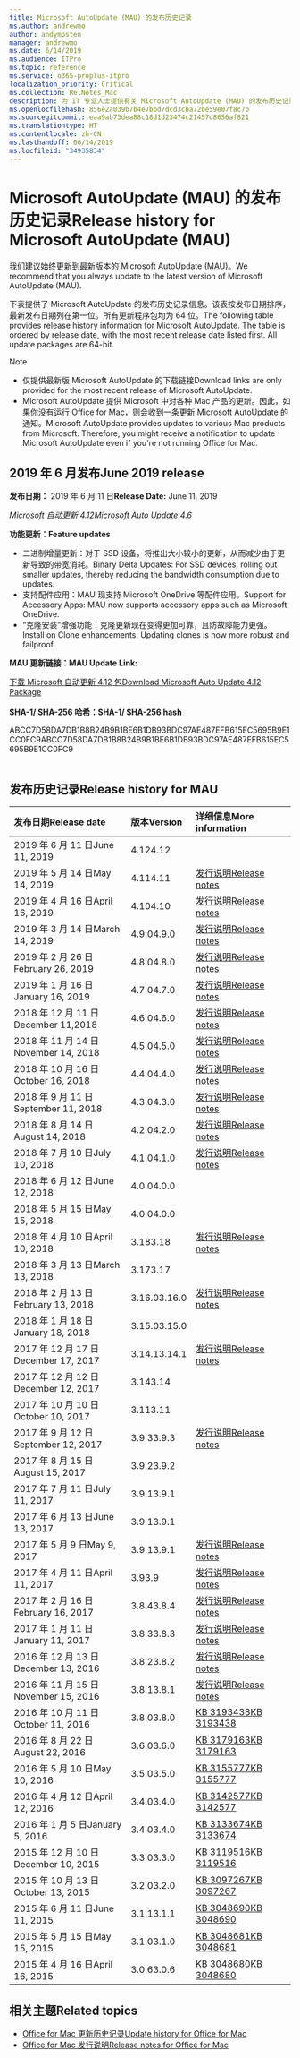 ```yaml
---
title: Microsoft AutoUpdate (MAU) 的发布历史记录
ms.author: andrewmo
author: andymosten
manager: andrewmo
ms.date: 6/14/2019
ms.audience: ITPro
ms.topic: reference
ms.service: o365-proplus-itpro
localization_priority: Critical
ms.collection: RelNotes_Mac
description: 为 IT 专业人士提供有关 Microsoft AutoUpdate (MAU) 的发布历史记录
ms.openlocfilehash: 856e2a039b7b4e7bbd7dcd3cba72be59e07f8c7b
ms.sourcegitcommit: eaa9ab73dea88c18d1d23474c21457d8656af821
ms.translationtype: HT
ms.contentlocale: zh-CN
ms.lasthandoff: 06/14/2019
ms.locfileid: "34935834"
---
```

# <a name="release-history-for-microsoft-autoupdate-mau"></a><span data-ttu-id="13a56-103">Microsoft AutoUpdate (MAU) 的发布历史记录</span><span class="sxs-lookup"><span data-stu-id="13a56-103">Release history for Microsoft AutoUpdate (MAU)</span></span>
 
<span data-ttu-id="13a56-104">我们建议始终更新到最新版本的 Microsoft AutoUpdate (MAU)。</span><span class="sxs-lookup"><span data-stu-id="13a56-104">We recommend that you always update to the latest version of Microsoft AutoUpdate (MAU).</span></span>

<span data-ttu-id="13a56-p101">下表提供了 Microsoft AutoUpdate 的发布历史记录信息。该表按发布日期排序，最新发布日期列在第一位。所有更新程序包均为 64 位。</span><span class="sxs-lookup"><span data-stu-id="13a56-p101">The following table provides release history information for Microsoft AutoUpdate. The table is ordered by release date, with the most recent release date listed first. All update packages are 64-bit.</span></span>


> [!NOTE]
> 
> - <span data-ttu-id="13a56-108">仅提供最新版 Microsoft AutoUpdate 的下载链接</span><span class="sxs-lookup"><span data-stu-id="13a56-108">Download links are only provided for the most recent release of Microsoft AutoUpdate.</span></span>
> - <span data-ttu-id="13a56-p102">Microsoft AutoUpdate 提供 Microsoft 中对各种 Mac 产品的更新。因此，如果你没有运行 Office for Mac，则会收到一条更新 Microsoft AutoUpdate 的通知。</span><span class="sxs-lookup"><span data-stu-id="13a56-p102">Microsoft AutoUpdate provides updates to various Mac products from Microsoft. Therefore, you might receive a notification to update Microsoft AutoUpdate even if you're not running Office for Mac.</span></span>
  
## <a name="june-2019-release"></a><span data-ttu-id="13a56-111">2019 年 6 月发布</span><span class="sxs-lookup"><span data-stu-id="13a56-111">June 2019 release</span></span>

<span data-ttu-id="13a56-112">**发布日期：** 2019 年 6 月 11 日</span><span class="sxs-lookup"><span data-stu-id="13a56-112">**Release Date:** June 11, 2019</span></span>

<span data-ttu-id="13a56-113">*Microsoft 自动更新 4.12*</span><span class="sxs-lookup"><span data-stu-id="13a56-113">*Microsoft Auto Update 4.6*</span></span>

 <span data-ttu-id="13a56-114">**功能更新：**</span><span class="sxs-lookup"><span data-stu-id="13a56-114">**Feature updates**</span></span>

- <span data-ttu-id="13a56-115">二进制增量更新：对于 SSD 设备，将推出大小较小的更新，从而减少由于更新导致的带宽消耗。</span><span class="sxs-lookup"><span data-stu-id="13a56-115">Binary Delta Updates: For SSD devices, rolling out smaller updates, thereby reducing the bandwidth consumption due to updates.</span></span>
- <span data-ttu-id="13a56-116">支持配件应用：MAU 现支持 Microsoft OneDrive 等配件应用。</span><span class="sxs-lookup"><span data-stu-id="13a56-116">Support for Accessory Apps: MAU now supports accessory apps such as Microsoft OneDrive.</span></span>
- <span data-ttu-id="13a56-117">“克隆安装”增强功能：克隆更新现在变得更加可靠，且防故障能力更强。</span><span class="sxs-lookup"><span data-stu-id="13a56-117">Install on Clone enhancements: Updating clones is now more robust and failproof.</span></span>

<span data-ttu-id="13a56-118">**MAU 更新链接：**</span><span class="sxs-lookup"><span data-stu-id="13a56-118">**MAU Update Link:**</span></span>

[<span data-ttu-id="13a56-119">下载 Microsoft 自动更新 4.12 包</span><span class="sxs-lookup"><span data-stu-id="13a56-119">Download Microsoft Auto Update 4.12 Package</span></span>](https://officecdn.microsoft.com/pr/C1297A47-86C4-4C1F-97FA-950631F94777/MacAutoupdate/Microsoft_AutoUpdate_4.12.19060901_Updater.pkg)<br/>
<br/>
<span data-ttu-id="13a56-120">**SHA-1/ SHA-256 哈希：**</span><span class="sxs-lookup"><span data-stu-id="13a56-120">**SHA-1/ SHA-256 hash**</span></span>

<span data-ttu-id="13a56-121">ABCC7D58DA7DB1B8B24B9B1BE6B1DB93BDC97AE487EFB615EC5695B9E1CC0FC9</span><span class="sxs-lookup"><span data-stu-id="13a56-121">ABCC7D58DA7DB1B8B24B9B1BE6B1DB93BDC97AE487EFB615EC5695B9E1CC0FC9</span></span>
<br/><br/>

## <a name="release-history"></a><span data-ttu-id="13a56-122">发布历史记录</span><span class="sxs-lookup"><span data-stu-id="13a56-122">Release history for MAU</span></span>

|<span data-ttu-id="13a56-123">**发布日期**</span><span class="sxs-lookup"><span data-stu-id="13a56-123">**Release date**</span></span>|<span data-ttu-id="13a56-124">**版本**</span><span class="sxs-lookup"><span data-stu-id="13a56-124">**Version**</span></span>|<span data-ttu-id="13a56-125">**详细信息**</span><span class="sxs-lookup"><span data-stu-id="13a56-125">**More information**</span></span>||
|:-----|:-----|:-----|:-----|
|<span data-ttu-id="13a56-126">2019 年 6 月 11 日</span><span class="sxs-lookup"><span data-stu-id="13a56-126">June 11, 2019</span></span> <br/>|<span data-ttu-id="13a56-127">4.12</span><span class="sxs-lookup"><span data-stu-id="13a56-127">4.12</span></span> <br/> |  <br/> ||
|<span data-ttu-id="13a56-128">2019 年 5 月 14 日</span><span class="sxs-lookup"><span data-stu-id="13a56-128">May 14, 2019</span></span> <br/>|<span data-ttu-id="13a56-129">4.11</span><span class="sxs-lookup"><span data-stu-id="13a56-129">4.11</span></span> <br/> | [<span data-ttu-id="13a56-130">发行说明</span><span class="sxs-lookup"><span data-stu-id="13a56-130">Release notes</span></span>](release-notes-office-for-mac.md#May-2019-release) <br/> | <br/> |
|<span data-ttu-id="13a56-131">2019 年 4 月 16 日</span><span class="sxs-lookup"><span data-stu-id="13a56-131">April 16, 2019</span></span> <br/>|<span data-ttu-id="13a56-132">4.10</span><span class="sxs-lookup"><span data-stu-id="13a56-132">4.10</span></span> <br/> | [<span data-ttu-id="13a56-133">发行说明</span><span class="sxs-lookup"><span data-stu-id="13a56-133">Release notes</span></span>](release-notes-office-for-mac.md#April-2019-release) <br/> |<br/> |
|<span data-ttu-id="13a56-134">2019 年 3 月 14 日</span><span class="sxs-lookup"><span data-stu-id="13a56-134">March 14, 2019</span></span> <br/>|<span data-ttu-id="13a56-135">4.9.0</span><span class="sxs-lookup"><span data-stu-id="13a56-135">4.9.0</span></span> <br/> | [<span data-ttu-id="13a56-136">发行说明</span><span class="sxs-lookup"><span data-stu-id="13a56-136">Release notes</span></span>](release-notes-office-for-mac.md#march-2019-release) <br/> | <br/> |
|<span data-ttu-id="13a56-137">2019 年 2 月 26 日</span><span class="sxs-lookup"><span data-stu-id="13a56-137">February 26, 2019</span></span> <br/>|<span data-ttu-id="13a56-138">4.8.0</span><span class="sxs-lookup"><span data-stu-id="13a56-138">4.8.0</span></span> <br/> | [<span data-ttu-id="13a56-139">发行说明</span><span class="sxs-lookup"><span data-stu-id="13a56-139">Release notes</span></span>](release-notes-office-for-mac.md#january-2019-release) <br/> |<br/> |
|<span data-ttu-id="13a56-140">2019 年 1 月 16 日</span><span class="sxs-lookup"><span data-stu-id="13a56-140">January 16, 2019</span></span> <br/>|<span data-ttu-id="13a56-141">4.7.0</span><span class="sxs-lookup"><span data-stu-id="13a56-141">4.7.0</span></span> <br/> | [<span data-ttu-id="13a56-142">发行说明</span><span class="sxs-lookup"><span data-stu-id="13a56-142">Release notes</span></span>](release-notes-office-for-mac.md#january-2019-release) <br/> | |
|<span data-ttu-id="13a56-143">2018 年 12 月 11 日</span><span class="sxs-lookup"><span data-stu-id="13a56-143">December 11,2018</span></span> <br/>|<span data-ttu-id="13a56-144">4.6.0</span><span class="sxs-lookup"><span data-stu-id="13a56-144">4.6.0</span></span> <br/> | [<span data-ttu-id="13a56-145">发行说明</span><span class="sxs-lookup"><span data-stu-id="13a56-145">Release notes</span></span>](release-notes-office-for-mac.md#december-2018-release) <br/> ||
|<span data-ttu-id="13a56-146">2018 年 11 月 14 日</span><span class="sxs-lookup"><span data-stu-id="13a56-146">November 14, 2018</span></span> <br/> |<span data-ttu-id="13a56-147">4.5.0</span><span class="sxs-lookup"><span data-stu-id="13a56-147">4.5.0</span></span> <br/> |[<span data-ttu-id="13a56-148">发行说明</span><span class="sxs-lookup"><span data-stu-id="13a56-148">Release notes</span></span>](release-notes-office-for-mac.md#november-2018-release) <br/> | |
|<span data-ttu-id="13a56-149">2018 年 10 月 16 日</span><span class="sxs-lookup"><span data-stu-id="13a56-149">October 16, 2018</span></span> <br/> |<span data-ttu-id="13a56-150">4.4.0</span><span class="sxs-lookup"><span data-stu-id="13a56-150">4.4.0</span></span> <br/> |[<span data-ttu-id="13a56-151">发行说明</span><span class="sxs-lookup"><span data-stu-id="13a56-151">Release notes</span></span>](release-notes-office-for-mac.md#october-2018-release) <br/> | |
|<span data-ttu-id="13a56-152">2018 年 9 月 11 日</span><span class="sxs-lookup"><span data-stu-id="13a56-152">September 11, 2018</span></span>  <br/> |<span data-ttu-id="13a56-153">4.3.0</span><span class="sxs-lookup"><span data-stu-id="13a56-153">4.3.0</span></span>  <br/> |[<span data-ttu-id="13a56-154">发行说明</span><span class="sxs-lookup"><span data-stu-id="13a56-154">Release notes</span></span>](release-notes-office-for-mac.md#september-2018-release) <br/> | |
|<span data-ttu-id="13a56-155">2018 年 8 月 14 日</span><span class="sxs-lookup"><span data-stu-id="13a56-155">August 14, 2018</span></span>  <br/> |<span data-ttu-id="13a56-156">4.2.0</span><span class="sxs-lookup"><span data-stu-id="13a56-156">4.2.0</span></span>  <br/> |[<span data-ttu-id="13a56-157">发行说明</span><span class="sxs-lookup"><span data-stu-id="13a56-157">Release notes</span></span>](release-notes-office-for-mac.md#august-2018-release) <br/> | |
|<span data-ttu-id="13a56-158">2018 年 7 月 10 日</span><span class="sxs-lookup"><span data-stu-id="13a56-158">July 10, 2018</span></span>  <br/> |<span data-ttu-id="13a56-159">4.1.0</span><span class="sxs-lookup"><span data-stu-id="13a56-159">4.1.0</span></span>  <br/> |[<span data-ttu-id="13a56-160">发行说明</span><span class="sxs-lookup"><span data-stu-id="13a56-160">Release notes</span></span>](release-notes-office-for-mac.md#july-2018-release) <br/> | |
|<span data-ttu-id="13a56-161">2018 年 6 月 12 日</span><span class="sxs-lookup"><span data-stu-id="13a56-161">June 12, 2018</span></span>  <br/> |<span data-ttu-id="13a56-162">4.0.0</span><span class="sxs-lookup"><span data-stu-id="13a56-162">4.0.0</span></span>  <br/> |||
|<span data-ttu-id="13a56-163">2018 年 5 月 15 日</span><span class="sxs-lookup"><span data-stu-id="13a56-163">May 15, 2018</span></span>  <br/> |<span data-ttu-id="13a56-164">4.0.0</span><span class="sxs-lookup"><span data-stu-id="13a56-164">4.0.0</span></span>  <br/> |||
|<span data-ttu-id="13a56-165">2018 年 4 月 10 日</span><span class="sxs-lookup"><span data-stu-id="13a56-165">April 10, 2018</span></span>  <br/> |<span data-ttu-id="13a56-166">3.18</span><span class="sxs-lookup"><span data-stu-id="13a56-166">3.18</span></span>  <br/> |[<span data-ttu-id="13a56-167">发行说明</span><span class="sxs-lookup"><span data-stu-id="13a56-167">Release notes</span></span>](release-notes-office-for-mac.md#april-2018-release) <br/> ||
|<span data-ttu-id="13a56-168">2018 年 3 月 13 日</span><span class="sxs-lookup"><span data-stu-id="13a56-168">March 13, 2018</span></span>  <br/> |<span data-ttu-id="13a56-169">3.17</span><span class="sxs-lookup"><span data-stu-id="13a56-169">3.17</span></span>  <br/> |||
|<span data-ttu-id="13a56-170">2018 年 2 月 13 日</span><span class="sxs-lookup"><span data-stu-id="13a56-170">February 13, 2018</span></span>  <br/> |<span data-ttu-id="13a56-171">3.16.0</span><span class="sxs-lookup"><span data-stu-id="13a56-171">3.16.0</span></span>  <br/> |[<span data-ttu-id="13a56-172">发行说明</span><span class="sxs-lookup"><span data-stu-id="13a56-172">Release notes</span></span>](release-notes-office-for-mac.md#february-2018-release) <br/> | <br/> |
|<span data-ttu-id="13a56-173">2018 年 1 月 18 日</span><span class="sxs-lookup"><span data-stu-id="13a56-173">January 18, 2018</span></span>  <br/> |<span data-ttu-id="13a56-174">3.15.0</span><span class="sxs-lookup"><span data-stu-id="13a56-174">3.15.0</span></span>  <br/> |<br/> |
|<span data-ttu-id="13a56-175">2017 年 12 月 17 日</span><span class="sxs-lookup"><span data-stu-id="13a56-175">December 17, 2017</span></span>  <br/> |<span data-ttu-id="13a56-176">3.14.1</span><span class="sxs-lookup"><span data-stu-id="13a56-176">3.14.1</span></span>  <br/> |[<span data-ttu-id="13a56-177">发行说明</span><span class="sxs-lookup"><span data-stu-id="13a56-177">Release notes</span></span>](release-notes-office-for-mac.md#december-2017-release) <br/> | <br/> |
|<span data-ttu-id="13a56-178">2017 年 12 月 12 日</span><span class="sxs-lookup"><span data-stu-id="13a56-178">December 12, 2017</span></span>  <br/> |<span data-ttu-id="13a56-179">3.14</span><span class="sxs-lookup"><span data-stu-id="13a56-179">3.14</span></span>  <br/> ||  <br/> |
|<span data-ttu-id="13a56-180">2017 年 10 月 10 日</span><span class="sxs-lookup"><span data-stu-id="13a56-180">October 10, 2017</span></span>  <br/> |<span data-ttu-id="13a56-181">3.11</span><span class="sxs-lookup"><span data-stu-id="13a56-181">3.11</span></span>  <br/> ||<br/> |
|<span data-ttu-id="13a56-182">2017 年 9 月 12 日</span><span class="sxs-lookup"><span data-stu-id="13a56-182">September 12, 2017</span></span>  <br/> |<span data-ttu-id="13a56-183">3.9.3</span><span class="sxs-lookup"><span data-stu-id="13a56-183">3.9.3</span></span>  <br/> |[<span data-ttu-id="13a56-184">发行说明</span><span class="sxs-lookup"><span data-stu-id="13a56-184">Release notes</span></span>](release-notes-office-for-mac.md#september-2017-release) <br/> |<br/> |
|<span data-ttu-id="13a56-185">2017 年 8 月 15 日</span><span class="sxs-lookup"><span data-stu-id="13a56-185">August 15, 2017</span></span>  <br/> |<span data-ttu-id="13a56-186">3.9.2</span><span class="sxs-lookup"><span data-stu-id="13a56-186">3.9.2</span></span>  <br/> || <br/> |
|<span data-ttu-id="13a56-187">2017 年 7 月 11 日</span><span class="sxs-lookup"><span data-stu-id="13a56-187">July 11, 2017</span></span>  <br/> |<span data-ttu-id="13a56-188">3.9.1</span><span class="sxs-lookup"><span data-stu-id="13a56-188">3.9.1</span></span>  <br/> || <br/> |
|<span data-ttu-id="13a56-189">2017 年 6 月 13 日</span><span class="sxs-lookup"><span data-stu-id="13a56-189">June 13, 2017</span></span>  <br/> |<span data-ttu-id="13a56-190">3.9.1</span><span class="sxs-lookup"><span data-stu-id="13a56-190">3.9.1</span></span>  <br/> || <br/> |
|<span data-ttu-id="13a56-191">2017 年 5 月 9 日</span><span class="sxs-lookup"><span data-stu-id="13a56-191">May 9, 2017</span></span>  <br/> |<span data-ttu-id="13a56-192">3.9.1</span><span class="sxs-lookup"><span data-stu-id="13a56-192">3.9.1</span></span>  <br/> |[<span data-ttu-id="13a56-193">发行说明</span><span class="sxs-lookup"><span data-stu-id="13a56-193">Release notes</span></span>](release-notes-office-for-mac.md#may-2017-release) <br/> | <br/> |
|<span data-ttu-id="13a56-194">2017 年 4 月 11 日</span><span class="sxs-lookup"><span data-stu-id="13a56-194">April 11, 2017</span></span>  <br/> |<span data-ttu-id="13a56-195">3.9</span><span class="sxs-lookup"><span data-stu-id="13a56-195">3.9</span></span>  <br/> |[<span data-ttu-id="13a56-196">发行说明</span><span class="sxs-lookup"><span data-stu-id="13a56-196">Release notes</span></span>](release-notes-office-for-mac.md#april-2017-release) <br/> |  <br/> |
|<span data-ttu-id="13a56-197">2017 年 2 月 16 日</span><span class="sxs-lookup"><span data-stu-id="13a56-197">February 16, 2017</span></span>  <br/> |<span data-ttu-id="13a56-198">3.8.4</span><span class="sxs-lookup"><span data-stu-id="13a56-198">3.8.4</span></span>  <br/> |[<span data-ttu-id="13a56-199">发行说明</span><span class="sxs-lookup"><span data-stu-id="13a56-199">Release notes</span></span>](release-notes-office-for-mac.md#february-2017-release) <br/> | <br/> |
|<span data-ttu-id="13a56-200">2017 年 1 月 11 日</span><span class="sxs-lookup"><span data-stu-id="13a56-200">January 11, 2017</span></span>  <br/> |<span data-ttu-id="13a56-201">3.8.3</span><span class="sxs-lookup"><span data-stu-id="13a56-201">3.8.3</span></span>  <br/> |[<span data-ttu-id="13a56-202">发行说明</span><span class="sxs-lookup"><span data-stu-id="13a56-202">Release notes</span></span>](release-notes-office-for-mac.md#january-2017-release) <br/> | <br/> |
|<span data-ttu-id="13a56-203">2016 年 12 月 13 日</span><span class="sxs-lookup"><span data-stu-id="13a56-203">December 13, 2016</span></span>  <br/> |<span data-ttu-id="13a56-204">3.8.2</span><span class="sxs-lookup"><span data-stu-id="13a56-204">3.8.2</span></span>  <br/> |[<span data-ttu-id="13a56-205">发行说明</span><span class="sxs-lookup"><span data-stu-id="13a56-205">Release notes</span></span>](release-notes-office-for-mac.md#december-2016-release) <br/> | <br/> |
|<span data-ttu-id="13a56-206">2016 年 11 月 15 日</span><span class="sxs-lookup"><span data-stu-id="13a56-206">November 15, 2016</span></span>  <br/> |<span data-ttu-id="13a56-207">3.8.1</span><span class="sxs-lookup"><span data-stu-id="13a56-207">3.8.1</span></span>  <br/> |[<span data-ttu-id="13a56-208">发行说明</span><span class="sxs-lookup"><span data-stu-id="13a56-208">Release notes</span></span>](release-notes-office-for-mac.md#november-2016-release) <br/> | <br/> |
|<span data-ttu-id="13a56-209">2016 年 10 月 11 日</span><span class="sxs-lookup"><span data-stu-id="13a56-209">October 11, 2016</span></span>  <br/> |<span data-ttu-id="13a56-210">3.8.0</span><span class="sxs-lookup"><span data-stu-id="13a56-210">3.8.0</span></span>  <br/> |[<span data-ttu-id="13a56-211">KB 3193438</span><span class="sxs-lookup"><span data-stu-id="13a56-211">KB 3193438</span></span>](https://support.microsoft.com/kb/3193438) <br/> | <br/> |
|<span data-ttu-id="13a56-212">2016 年 8 月 22 日</span><span class="sxs-lookup"><span data-stu-id="13a56-212">August 22, 2016</span></span>  <br/> |<span data-ttu-id="13a56-213">3.6.0</span><span class="sxs-lookup"><span data-stu-id="13a56-213">3.6.0</span></span>  <br/> |[<span data-ttu-id="13a56-214">KB 3179163</span><span class="sxs-lookup"><span data-stu-id="13a56-214">KB 3179163</span></span>](https://support.microsoft.com/kb/3179163) <br/> | <br/> |
|<span data-ttu-id="13a56-215">2016 年 5 月 10 日</span><span class="sxs-lookup"><span data-stu-id="13a56-215">May 10, 2016</span></span>  <br/> |<span data-ttu-id="13a56-216">3.5.0</span><span class="sxs-lookup"><span data-stu-id="13a56-216">3.5.0</span></span>  <br/> |[<span data-ttu-id="13a56-217">KB 3155777</span><span class="sxs-lookup"><span data-stu-id="13a56-217">KB 3155777</span></span>](https://support.microsoft.com/kb/3155777) <br/> | <br/> |
|<span data-ttu-id="13a56-218">2016 年 4 月 12 日</span><span class="sxs-lookup"><span data-stu-id="13a56-218">April 12, 2016</span></span>  <br/> |<span data-ttu-id="13a56-219">3.4.0</span><span class="sxs-lookup"><span data-stu-id="13a56-219">3.4.0</span></span>  <br/> |[<span data-ttu-id="13a56-220">KB 3142577</span><span class="sxs-lookup"><span data-stu-id="13a56-220">KB 3142577</span></span>](https://support.microsoft.com/kb/3142577) <br/> | <br/> |
|<span data-ttu-id="13a56-221">2016 年 1 月 5 日</span><span class="sxs-lookup"><span data-stu-id="13a56-221">January 5, 2016</span></span>  <br/> |<span data-ttu-id="13a56-222">3.4.0</span><span class="sxs-lookup"><span data-stu-id="13a56-222">3.4.0</span></span>  <br/> |[<span data-ttu-id="13a56-223">KB 3133674</span><span class="sxs-lookup"><span data-stu-id="13a56-223">KB 3133674</span></span>](https://support.microsoft.com/kb/3133674) <br/> | <br/> |
|<span data-ttu-id="13a56-224">2015 年 12 月 10 日</span><span class="sxs-lookup"><span data-stu-id="13a56-224">December 10, 2015</span></span>  <br/> |<span data-ttu-id="13a56-225">3.3.0</span><span class="sxs-lookup"><span data-stu-id="13a56-225">3.3.0</span></span>  <br/> |[<span data-ttu-id="13a56-226">KB 3119516</span><span class="sxs-lookup"><span data-stu-id="13a56-226">KB 3119516</span></span>](https://support.microsoft.com/kb/3119516) <br/> | <br/> |
|<span data-ttu-id="13a56-227">2015 年 10 月 13 日</span><span class="sxs-lookup"><span data-stu-id="13a56-227">October 13, 2015</span></span>  <br/> |<span data-ttu-id="13a56-228">3.2.0</span><span class="sxs-lookup"><span data-stu-id="13a56-228">3.2.0</span></span>  <br/> |[<span data-ttu-id="13a56-229">KB 3097267</span><span class="sxs-lookup"><span data-stu-id="13a56-229">KB 3097267</span></span>](https://support.microsoft.com/kb/3097267) <br/> | <br/> |
|<span data-ttu-id="13a56-230">2015 年 6 月 11 日</span><span class="sxs-lookup"><span data-stu-id="13a56-230">June 11, 2015</span></span>  <br/> |<span data-ttu-id="13a56-231">3.1.1</span><span class="sxs-lookup"><span data-stu-id="13a56-231">3.1.1</span></span>  <br/> |[<span data-ttu-id="13a56-232">KB 3048690</span><span class="sxs-lookup"><span data-stu-id="13a56-232">KB 3048690</span></span>](https://support.microsoft.com/kb/3048690) <br/> | <br/> |
|<span data-ttu-id="13a56-233">2015 年 5 月 15 日</span><span class="sxs-lookup"><span data-stu-id="13a56-233">May 15, 2015</span></span>  <br/> |<span data-ttu-id="13a56-234">3.1.0</span><span class="sxs-lookup"><span data-stu-id="13a56-234">3.1.0</span></span>  <br/> |[<span data-ttu-id="13a56-235">KB 3048681</span><span class="sxs-lookup"><span data-stu-id="13a56-235">KB 3048681</span></span>](https://support.microsoft.com/kb/3048681) <br/> | <br/> |
|<span data-ttu-id="13a56-236">2015 年 4 月 16 日</span><span class="sxs-lookup"><span data-stu-id="13a56-236">April 16, 2015</span></span>  <br/> |<span data-ttu-id="13a56-237">3.0.6</span><span class="sxs-lookup"><span data-stu-id="13a56-237">3.0.6</span></span>  <br/> |[<span data-ttu-id="13a56-238">KB 3048680</span><span class="sxs-lookup"><span data-stu-id="13a56-238">KB 3048680</span></span>](https://support.microsoft.com/kb/3048680) <br/> | <br/> |

## <a name="related-topics"></a><span data-ttu-id="13a56-239">相关主题</span><span class="sxs-lookup"><span data-stu-id="13a56-239">Related topics</span></span>

- [<span data-ttu-id="13a56-240">Office for Mac 更新历史记录</span><span class="sxs-lookup"><span data-stu-id="13a56-240">Update history for Office for Mac</span></span>](update-history-office-for-mac.md)
- [<span data-ttu-id="13a56-241">Office for Mac 发行说明</span><span class="sxs-lookup"><span data-stu-id="13a56-241">Release notes for Office for Mac</span></span>](release-notes-office-for-mac.md) 